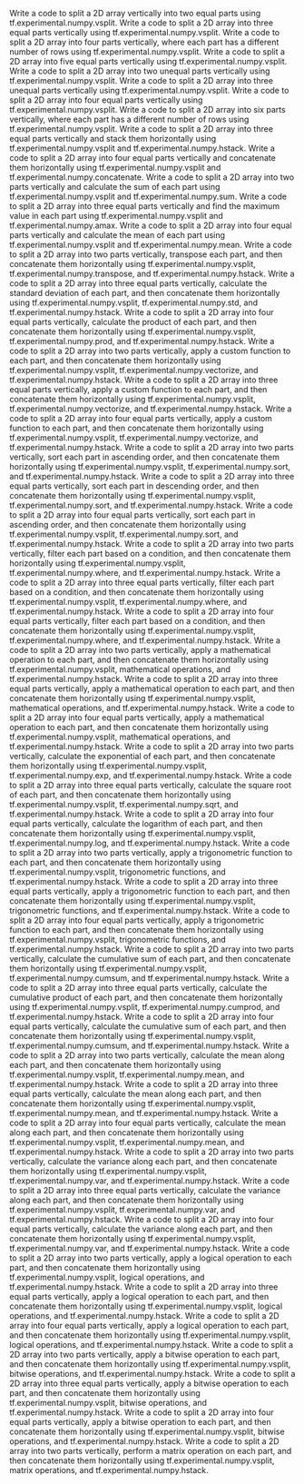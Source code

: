 Write a code to split a 2D array vertically into two equal parts using tf.experimental.numpy.vsplit.
Write a code to split a 2D array into three equal parts vertically using tf.experimental.numpy.vsplit.
Write a code to split a 2D array into four parts vertically, where each part has a different number of rows using tf.experimental.numpy.vsplit.
Write a code to split a 2D array into five equal parts vertically using tf.experimental.numpy.vsplit.
Write a code to split a 2D array into two unequal parts vertically using tf.experimental.numpy.vsplit.
Write a code to split a 2D array into three unequal parts vertically using tf.experimental.numpy.vsplit.
Write a code to split a 2D array into four equal parts vertically using tf.experimental.numpy.vsplit.
Write a code to split a 2D array into six parts vertically, where each part has a different number of rows using tf.experimental.numpy.vsplit.
Write a code to split a 2D array into three equal parts vertically and stack them horizontally using tf.experimental.numpy.vsplit and tf.experimental.numpy.hstack.
Write a code to split a 2D array into four equal parts vertically and concatenate them horizontally using tf.experimental.numpy.vsplit and tf.experimental.numpy.concatenate.
Write a code to split a 2D array into two parts vertically and calculate the sum of each part using tf.experimental.numpy.vsplit and tf.experimental.numpy.sum.
Write a code to split a 2D array into three equal parts vertically and find the maximum value in each part using tf.experimental.numpy.vsplit and tf.experimental.numpy.amax.
Write a code to split a 2D array into four equal parts vertically and calculate the mean of each part using tf.experimental.numpy.vsplit and tf.experimental.numpy.mean.
Write a code to split a 2D array into two parts vertically, transpose each part, and then concatenate them horizontally using tf.experimental.numpy.vsplit, tf.experimental.numpy.transpose, and tf.experimental.numpy.hstack.
Write a code to split a 2D array into three equal parts vertically, calculate the standard deviation of each part, and then concatenate them horizontally using tf.experimental.numpy.vsplit, tf.experimental.numpy.std, and tf.experimental.numpy.hstack.
Write a code to split a 2D array into four equal parts vertically, calculate the product of each part, and then concatenate them horizontally using tf.experimental.numpy.vsplit, tf.experimental.numpy.prod, and tf.experimental.numpy.hstack.
Write a code to split a 2D array into two parts vertically, apply a custom function to each part, and then concatenate them horizontally using tf.experimental.numpy.vsplit, tf.experimental.numpy.vectorize, and tf.experimental.numpy.hstack.
Write a code to split a 2D array into three equal parts vertically, apply a custom function to each part, and then concatenate them horizontally using tf.experimental.numpy.vsplit, tf.experimental.numpy.vectorize, and tf.experimental.numpy.hstack.
Write a code to split a 2D array into four equal parts vertically, apply a custom function to each part, and then concatenate them horizontally using tf.experimental.numpy.vsplit, tf.experimental.numpy.vectorize, and tf.experimental.numpy.hstack.
Write a code to split a 2D array into two parts vertically, sort each part in ascending order, and then concatenate them horizontally using tf.experimental.numpy.vsplit, tf.experimental.numpy.sort, and tf.experimental.numpy.hstack.
Write a code to split a 2D array into three equal parts vertically, sort each part in descending order, and then concatenate them horizontally using tf.experimental.numpy.vsplit, tf.experimental.numpy.sort, and tf.experimental.numpy.hstack.
Write a code to split a 2D array into four equal parts vertically, sort each part in ascending order, and then concatenate them horizontally using tf.experimental.numpy.vsplit, tf.experimental.numpy.sort, and tf.experimental.numpy.hstack.
Write a code to split a 2D array into two parts vertically, filter each part based on a condition, and then concatenate them horizontally using tf.experimental.numpy.vsplit, tf.experimental.numpy.where, and tf.experimental.numpy.hstack.
Write a code to split a 2D array into three equal parts vertically, filter each part based on a condition, and then concatenate them horizontally using tf.experimental.numpy.vsplit, tf.experimental.numpy.where, and tf.experimental.numpy.hstack.
Write a code to split a 2D array into four equal parts vertically, filter each part based on a condition, and then concatenate them horizontally using tf.experimental.numpy.vsplit, tf.experimental.numpy.where, and tf.experimental.numpy.hstack.
Write a code to split a 2D array into two parts vertically, apply a mathematical operation to each part, and then concatenate them horizontally using tf.experimental.numpy.vsplit, mathematical operations, and tf.experimental.numpy.hstack.
Write a code to split a 2D array into three equal parts vertically, apply a mathematical operation to each part, and then concatenate them horizontally using tf.experimental.numpy.vsplit, mathematical operations, and tf.experimental.numpy.hstack.
Write a code to split a 2D array into four equal parts vertically, apply a mathematical operation to each part, and then concatenate them horizontally using tf.experimental.numpy.vsplit, mathematical operations, and tf.experimental.numpy.hstack.
Write a code to split a 2D array into two parts vertically, calculate the exponential of each part, and then concatenate them horizontally using tf.experimental.numpy.vsplit, tf.experimental.numpy.exp, and tf.experimental.numpy.hstack.
Write a code to split a 2D array into three equal parts vertically, calculate the square root of each part, and then concatenate them horizontally using tf.experimental.numpy.vsplit, tf.experimental.numpy.sqrt, and tf.experimental.numpy.hstack.
Write a code to split a 2D array into four equal parts vertically, calculate the logarithm of each part, and then concatenate them horizontally using tf.experimental.numpy.vsplit, tf.experimental.numpy.log, and tf.experimental.numpy.hstack.
Write a code to split a 2D array into two parts vertically, apply a trigonometric function to each part, and then concatenate them horizontally using tf.experimental.numpy.vsplit, trigonometric functions, and tf.experimental.numpy.hstack.
Write a code to split a 2D array into three equal parts vertically, apply a trigonometric function to each part, and then concatenate them horizontally using tf.experimental.numpy.vsplit, trigonometric functions, and tf.experimental.numpy.hstack.
Write a code to split a 2D array into four equal parts vertically, apply a trigonometric function to each part, and then concatenate them horizontally using tf.experimental.numpy.vsplit, trigonometric functions, and tf.experimental.numpy.hstack.
Write a code to split a 2D array into two parts vertically, calculate the cumulative sum of each part, and then concatenate them horizontally using tf.experimental.numpy.vsplit, tf.experimental.numpy.cumsum, and tf.experimental.numpy.hstack.
Write a code to split a 2D array into three equal parts vertically, calculate the cumulative product of each part, and then concatenate them horizontally using tf.experimental.numpy.vsplit, tf.experimental.numpy.cumprod, and tf.experimental.numpy.hstack.
Write a code to split a 2D array into four equal parts vertically, calculate the cumulative sum of each part, and then concatenate them horizontally using tf.experimental.numpy.vsplit, tf.experimental.numpy.cumsum, and tf.experimental.numpy.hstack.
Write a code to split a 2D array into two parts vertically, calculate the mean along each part, and then concatenate them horizontally using tf.experimental.numpy.vsplit, tf.experimental.numpy.mean, and tf.experimental.numpy.hstack.
Write a code to split a 2D array into three equal parts vertically, calculate the mean along each part, and then concatenate them horizontally using tf.experimental.numpy.vsplit, tf.experimental.numpy.mean, and tf.experimental.numpy.hstack.
Write a code to split a 2D array into four equal parts vertically, calculate the mean along each part, and then concatenate them horizontally using tf.experimental.numpy.vsplit, tf.experimental.numpy.mean, and tf.experimental.numpy.hstack.
Write a code to split a 2D array into two parts vertically, calculate the variance along each part, and then concatenate them horizontally using tf.experimental.numpy.vsplit, tf.experimental.numpy.var, and tf.experimental.numpy.hstack.
Write a code to split a 2D array into three equal parts vertically, calculate the variance along each part, and then concatenate them horizontally using tf.experimental.numpy.vsplit, tf.experimental.numpy.var, and tf.experimental.numpy.hstack.
Write a code to split a 2D array into four equal parts vertically, calculate the variance along each part, and then concatenate them horizontally using tf.experimental.numpy.vsplit, tf.experimental.numpy.var, and tf.experimental.numpy.hstack.
Write a code to split a 2D array into two parts vertically, apply a logical operation to each part, and then concatenate them horizontally using tf.experimental.numpy.vsplit, logical operations, and tf.experimental.numpy.hstack.
Write a code to split a 2D array into three equal parts vertically, apply a logical operation to each part, and then concatenate them horizontally using tf.experimental.numpy.vsplit, logical operations, and tf.experimental.numpy.hstack.
Write a code to split a 2D array into four equal parts vertically, apply a logical operation to each part, and then concatenate them horizontally using tf.experimental.numpy.vsplit, logical operations, and tf.experimental.numpy.hstack.
Write a code to split a 2D array into two parts vertically, apply a bitwise operation to each part, and then concatenate them horizontally using tf.experimental.numpy.vsplit, bitwise operations, and tf.experimental.numpy.hstack.
Write a code to split a 2D array into three equal parts vertically, apply a bitwise operation to each part, and then concatenate them horizontally using tf.experimental.numpy.vsplit, bitwise operations, and tf.experimental.numpy.hstack.
Write a code to split a 2D array into four equal parts vertically, apply a bitwise operation to each part, and then concatenate them horizontally using tf.experimental.numpy.vsplit, bitwise operations, and tf.experimental.numpy.hstack.
Write a code to split a 2D array into two parts vertically, perform a matrix operation on each part, and then concatenate them horizontally using tf.experimental.numpy.vsplit, matrix operations, and tf.experimental.numpy.hstack.